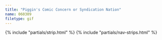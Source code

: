 ```yaml
---
title: "Piggin's Comic Concern or Syndication Nation"
name: 060309
filetype: gif
---
```


{% include "partials/strip.html" %}
{% include "partials/nav-strips.html" %}